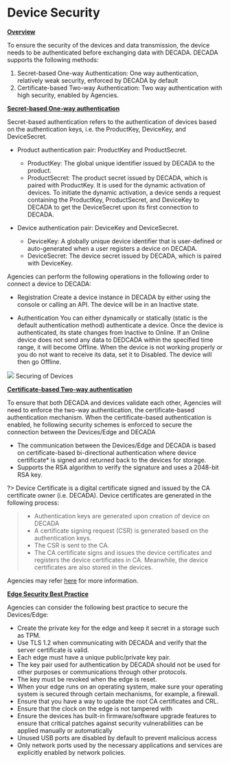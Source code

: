 # Device Security

**<u>Overview</u>**

To ensure the security of the devices and data transmission, the device needs to be authenticated before exchanging data with DECADA. DECADA supports the following methods:
1. Secret-based One-way Authentication: One way authentication, relatively weak security, enforced by DECADA by default
2. Certificate-based Two-way Authentication: Two way authentication with high security, enabled by Agencies. 

**<u>Secret-based One-way authentication</u>**

Secret-based authentication refers to the authentication of devices based on the authentication keys, i.e. the ProductKey, DeviceKey, and DeviceSecret.

- Product authentication pair: ProductKey and ProductSecret.
  - ProductKey: The global unique identifier issued by DECADA to the product.
  - ProductSecret: The product secret issued by DECADA, which is paired with ProductKey. It is used for the dynamic activation of devices. To initiate the dynamic activation, a device sends a request containing the ProductKey, ProductSecret, and DeviceKey to DECADA to get the DeviceSecret upon its first connection to DECADA.

- Device authentication pair: DeviceKey and DeviceSecret.
  - DeviceKey: A globally unique device identifier that is user-defined or auto-generated when a user registers a device on DECADA.
  - DeviceSecret: The device secret issued by DECADA, which is paired with DeviceKey.

Agencies can perform the following operations in the following order to connect a device to DECADA:
- Registration
Create a device instance in DECADA by either using the console or calling an API. The device will be in an Inactive state.

- Authentication
  You can either dynamically or statically (static is the default authentication method) authenticate a device. Once the device is authenticated, its state changes from Inactive to Online. If an Online device does not send any data to DEDCADA within the specified time range, it will become Offline. When the device is not working properly or you do not want to receive its data, set it to Disabled. The device will then go Offline.    
  <div align=center>
<img src="./images/security2.png"/>
</div>
Securing of Devices

**<u>Certificate-based Two-way authentication</u>**

To ensure that both DECADA and devices validate each other, Agencies will need to enforce the two-way authentication, the certificate-based authentication mechanism.
When the certificate-based authentication is enabled, he following security schemes is enforced to secure the connection between the Devices/Edge and DECADA

- The communication between the Devices/Edge and DECADA is based on certificate-based bi-directional authentication where device certificate* is signed and returned back to the devices for storage. 
- Supports the RSA algorithm to verify the signature and uses a 2048-bit RSA key.


?> Device Certificate is a digital certificate signed and issued by the CA certificate owner (i.e. DECADA). Device certificates are generated in the following process:
> - Authentication keys are generated upon creation of device on DECADA
> - A certificate signing request (CSR) is generated based on the authentication keys.
> - The CSR is sent to the CA.
> - The CA certificate signs and issues the device certificates and registers the device certificates in CA. Meanwhile, the device certificates are also stored in the devices.

Agencies may refer [here](https://siotteam.atlassian.net/wiki/spaces/DUG/pages/2258829411/Certificate+Lifecycle+Management) for more information.

**<u>Edge Security Best Practice</u>**

Agencies can consider the following best practice to secure the Devices/Edge:
- Create the private key for the edge and keep it secret in a storage such as TPM.
- Use TLS 1.2 when communicating with DECADA and verify that the server certificate is valid.
- Each edge must have a unique public/private key pair.
- The key pair used for authentication by DECADA should not be used for other purposes or communications through other protocols.
- The key must be revoked when the edge is reset.
- When your edge runs on an operating system, make sure your operating system is secured through certain mechanisms, for example, a firewall.
- Ensure that you have a way to update the root CA certificates and CRL.
- Ensure that the clock on the edge is not tampered with
- Ensure the devices has built-in firmware/software upgrade features to ensure that critical patches against security vulnerabilities can be applied manually or automatically
- Unused USB ports are disabled by default to prevent malicious access
- Only network ports used by the necessary applications and services are explicitly enabled by network policies.